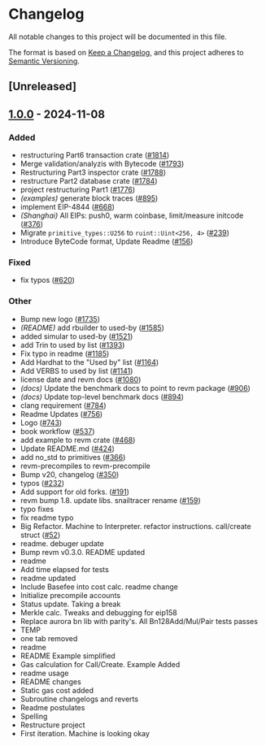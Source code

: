 # Changelog

All notable changes to this project will be documented in this file.

The format is based on [Keep a Changelog](https://keepachangelog.com/en/1.0.0/),
and this project adheres to [Semantic Versioning](https://semver.org/spec/v2.0.0.html).

## [Unreleased]

## [1.0.0](https://github.com/ch4ns1q1/revm/releases/tag/revm-inspector-v1.0.0) - 2024-11-08

### Added

- restructuring Part6 transaction crate ([#1814](https://github.com/ch4ns1q1/revm/pull/1814))
- Merge validation/analyzis with Bytecode ([#1793](https://github.com/ch4ns1q1/revm/pull/1793))
- Restructuring Part3 inspector crate ([#1788](https://github.com/ch4ns1q1/revm/pull/1788))
- restructure Part2 database crate ([#1784](https://github.com/ch4ns1q1/revm/pull/1784))
- project restructuring Part1 ([#1776](https://github.com/ch4ns1q1/revm/pull/1776))
- *(examples)* generate block traces ([#895](https://github.com/ch4ns1q1/revm/pull/895))
- implement EIP-4844 ([#668](https://github.com/ch4ns1q1/revm/pull/668))
- *(Shanghai)* All EIPs: push0, warm coinbase, limit/measure initcode ([#376](https://github.com/ch4ns1q1/revm/pull/376))
- Migrate `primitive_types::U256` to `ruint::Uint<256, 4>` ([#239](https://github.com/ch4ns1q1/revm/pull/239))
- Introduce ByteCode format, Update Readme ([#156](https://github.com/ch4ns1q1/revm/pull/156))

### Fixed

- fix typos ([#620](https://github.com/ch4ns1q1/revm/pull/620))

### Other

- Bump new logo ([#1735](https://github.com/ch4ns1q1/revm/pull/1735))
- *(README)* add rbuilder to used-by ([#1585](https://github.com/ch4ns1q1/revm/pull/1585))
- added simular to used-by ([#1521](https://github.com/ch4ns1q1/revm/pull/1521))
- add Trin to used by list ([#1393](https://github.com/ch4ns1q1/revm/pull/1393))
- Fix typo in readme ([#1185](https://github.com/ch4ns1q1/revm/pull/1185))
- Add Hardhat to the "Used by" list ([#1164](https://github.com/ch4ns1q1/revm/pull/1164))
- Add VERBS to used by list ([#1141](https://github.com/ch4ns1q1/revm/pull/1141))
- license date and revm docs ([#1080](https://github.com/ch4ns1q1/revm/pull/1080))
- *(docs)* Update the benchmark docs to point to revm package ([#906](https://github.com/ch4ns1q1/revm/pull/906))
- *(docs)* Update top-level benchmark docs ([#894](https://github.com/ch4ns1q1/revm/pull/894))
- clang requirement ([#784](https://github.com/ch4ns1q1/revm/pull/784))
- Readme Updates ([#756](https://github.com/ch4ns1q1/revm/pull/756))
- Logo ([#743](https://github.com/ch4ns1q1/revm/pull/743))
- book workflow ([#537](https://github.com/ch4ns1q1/revm/pull/537))
- add example to revm crate ([#468](https://github.com/ch4ns1q1/revm/pull/468))
- Update README.md ([#424](https://github.com/ch4ns1q1/revm/pull/424))
- add no_std to primitives ([#366](https://github.com/ch4ns1q1/revm/pull/366))
- revm-precompiles to revm-precompile
- Bump v20, changelog ([#350](https://github.com/ch4ns1q1/revm/pull/350))
- typos ([#232](https://github.com/ch4ns1q1/revm/pull/232))
- Add support for old forks. ([#191](https://github.com/ch4ns1q1/revm/pull/191))
- revm bump 1.8. update libs. snailtracer rename ([#159](https://github.com/ch4ns1q1/revm/pull/159))
- typo fixes
- fix readme typo
- Big Refactor. Machine to Interpreter. refactor instructions. call/create struct ([#52](https://github.com/ch4ns1q1/revm/pull/52))
- readme. debuger update
- Bump revm v0.3.0. README updated
- readme
- Add time elapsed for tests
- readme updated
- Include Basefee into cost calc. readme change
- Initialize precompile accounts
- Status update. Taking a break
- Merkle calc. Tweaks and debugging for eip158
- Replace aurora bn lib with parity's. All Bn128Add/Mul/Pair tests passes
- TEMP
- one tab removed
- readme
- README Example simplified
- Gas calculation for Call/Create. Example Added
- readme usage
- README changes
- Static gas cost added
- Subroutine changelogs and reverts
- Readme postulates
- Spelling
- Restructure project
- First iteration. Machine is looking okay
